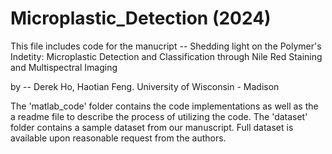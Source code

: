 # Microplastic_Detection (2024)

This file includes code for the manucript -- Shedding light on the Polymer's Indetity: Microplastic Detection and Classification through Nile Red Staining and Multispectral Imaging

by -- Derek Ho, Haotian Feng. University of Wisconsin - Madison

The 'matlab_code' folder contains the code implementations as well as the a readme file to describe the process of utilizing the code.
The 'dataset' folder contains a sample dataset from our manuscript. Full dataset is available upon reasonable request from the authors.
